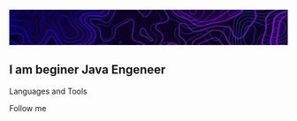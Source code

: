 [![Header](https://github.com/Bzbxddbx/Bzbxddbx/blob/main/assets/header.jpg)]()

## I am beginer Java Engeneer

Languages and Tools

Follow me
